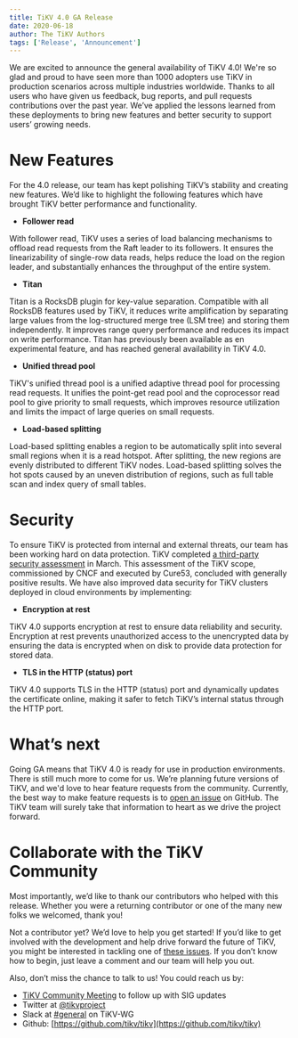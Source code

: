 ```yaml
---
title: TiKV 4.0 GA Release
date: 2020-06-18
author: The TiKV Authors
tags: ['Release', 'Announcement']
---
```


We are excited to announce the general availability of TiKV 4.0! We're so glad and proud to have seen more than 1000 adopters use TiKV in production scenarios across multiple industries worldwide. Thanks to all users who have given us feedback, bug reports, and pull requests contributions over the past year. We’ve applied the lessons learned from these deployments to bring new features and better security to support users’ growing needs.

# New Features

For the 4.0 release, our team has kept polishing TiKV’s stability and creating new features. We’d like to highlight the following features which have brought TiKV better performance and functionality.

*   **Follower read**

With follower read, TiKV uses a series of load balancing mechanisms to offload read requests from the Raft leader to its followers. It ensures the linearizability of single-row data reads, helps reduce the load on the region leader, and substantially enhances the throughput of the entire system.

*   **Titan**

Titan is a RocksDB plugin for key-value separation. Compatible with all RocksDB features used by TiKV, it reduces write amplification by separating large values from the log-structured merge tree (LSM tree) and storing them independently. It improves range query performance and reduces its impact on write performance. Titan has previously been available as en experimental feature, and has reached general availability in TiKV 4.0. 

*   **Unified thread pool**

TiKV's unified thread pool is a unified adaptive thread pool for processing read requests. It unifies the point-get read pool and the coprocessor read pool to give priority to small requests, which improves resource utilization and limits the impact of large queries on small requests.

*   **Load-based splitting** 

Load-based splitting enables a region to be automatically split into several small regions when it is a read hotspot. After splitting, the new regions are evenly distributed to different TiKV nodes. Load-based splitting solves the hot spots caused by an uneven distribution of regions, such as full table scan and index query of small tables.

# Security

To ensure TiKV is protected from internal and external threats, our team has been working hard on data protection. TiKV completed [a third-party security assessment](https://tikv.org/blog/tikv-pass-security-audit/) in March. This assessment of the TiKV scope, commissioned by CNCF and executed by Cure53, concluded with generally positive results. We have also improved data security for TiKV clusters deployed in cloud environments by implementing:

*   **Encryption at rest**

TiKV 4.0 supports encryption at rest to ensure data reliability and security. Encryption at rest prevents unauthorized access to the unencrypted data by ensuring the data is encrypted when on disk to provide data protection for stored data.

*   **TLS in the HTTP (status) port**

TiKV 4.0 supports TLS in the HTTP (status) port and dynamically updates the certificate online, making it safer to fetch TiKV’s internal status through the HTTP port. 

# What’s next

Going GA means that TiKV 4.0 is ready for use in production environments. There is still much more to come for us. We’re planning future versions of TiKV, and we'd love to hear feature requests from the community. Currently, the best way to make feature requests is to [open an issue](https://github.com/tikv/tikv/issues/new?template=feature-request.md) on GitHub. The TiKV team will surely take that information to heart as we drive the project forward.

# Collaborate with the TiKV Community

Most importantly, we’d like to thank our contributors who helped with this release. Whether you were a returning contributor or one of the many new folks we welcomed, thank you!

Not a contributor yet? We’d love to help you get started! If you’d like to get involved with the development and help drive forward the future of TiKV, you might be interested in tackling one of [these issues](https://github.com/tikv/tikv/issues?q=is%3Aopen+is%3Aissue+label%3Adifficulty%2Feasy). If you don’t know how to begin, just leave a comment and our team will help you out. 

Also, don’t miss the chance to talk to us! You could reach us by:

*   [TiKV Community Meeting](https://docs.google.com/document/d/1CWUAkBrcm9KPclAu8fWHZzByZ0yhsQdRggnEdqtRMQ8/edit) to follow up with SIG updates
*   Twitter at [@tikvproject](https://twitter.com/tikvproject)
*   Slack at [#general](https://bit.ly/2ZcrVTI) on TiKV-WG
*   Github: [https://github.com/tikv/tikv](https://github.com/tikv/tikv)